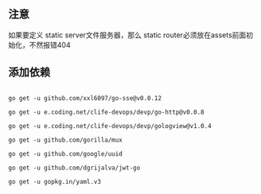 
## 注意
如果要定义 static server文件服务器，那么 static router必须放在assets前面初始化，不然报错404


## 添加依赖

```shell

go get -u github.com/xxl6097/go-sse@v0.0.12

go get -u e.coding.net/clife-devops/devp/go-http@v0.0.8

go get -u e.coding.net/clife-devops/devp/gologview@v1.0.4

go get -u github.com/gorilla/mux

go get -u github.com/google/uuid

go get -u github.com/dgrijalva/jwt-go

go get -u gopkg.in/yaml.v3

```